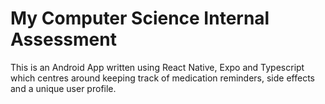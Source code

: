 # My Computer Science Internal Assessment

This is an Android App written using React Native, Expo and Typescript which centres around keeping track of medication reminders, side effects and a unique user profile.
